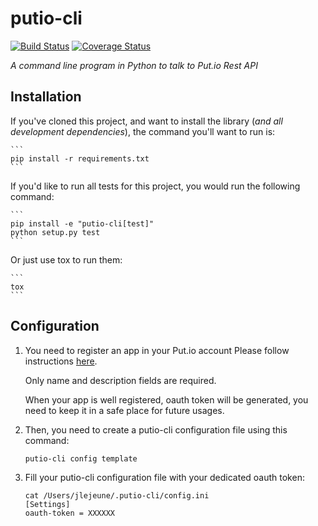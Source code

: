putio-cli
=========

[![Build Status](https://travis-ci.org/jlejeune/putio-cli.svg?branch=master)](https://travis-ci.org/jlejeune/putio-cli)
[![Coverage Status](https://coveralls.io/repos/github/jlejeune/putio-cli/badge.svg?branch=master)](https://coveralls.io/github/jlejeune/putio-cli?branch=master)

*A command line program in Python to talk to Put.io Rest API*


Installation
------------

If you've cloned this project, and want to install the library (*and all
development dependencies*), the command you'll want to run is:

    ```
    pip install -r requirements.txt
    ```

If you'd like to run all tests for this project, you would run the following
command:

    ```
    pip install -e "putio-cli[test]"
    python setup.py test
    ```

Or just use tox to run them:

    ```
    tox
    ```

Configuration
-------------

1. You need to register an app in your Put.io account
    Please follow instructions [here](https://put.io/v2/oauth2/register).

    Only name and description fields are required.

    When your app is well registered, oauth token will be generated, you need to keep it in a safe place for future usages.

2. Then, you need to create a putio-cli configuration file using this command:
    ```
    putio-cli config template
    ```

3. Fill your putio-cli configuration file with your dedicated oauth token:
    ```
    cat /Users/jlejeune/.putio-cli/config.ini
    [Settings]
    oauth-token = XXXXXX
    ```
